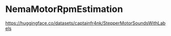 # NemaMotorRpmEstimation

https://huggingface.co/datasets/captainfr4nk/StepperMotorSoundsWithLabels
